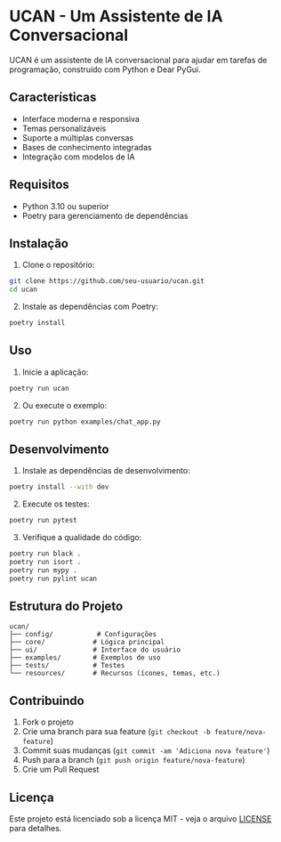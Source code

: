 # UCAN - Um Assistente de IA Conversacional

UCAN é um assistente de IA conversacional para ajudar em tarefas de programação, construído com Python e Dear PyGui.

## Características

- Interface moderna e responsiva
- Temas personalizáveis
- Suporte a múltiplas conversas
- Bases de conhecimento integradas
- Integração com modelos de IA

## Requisitos

- Python 3.10 ou superior
- Poetry para gerenciamento de dependências

## Instalação

1. Clone o repositório:
```bash
git clone https://github.com/seu-usuario/ucan.git
cd ucan
```

2. Instale as dependências com Poetry:
```bash
poetry install
```

## Uso

1. Inicie a aplicação:
```bash
poetry run ucan
```

2. Ou execute o exemplo:
```bash
poetry run python examples/chat_app.py
```

## Desenvolvimento

1. Instale as dependências de desenvolvimento:
```bash
poetry install --with dev
```

2. Execute os testes:
```bash
poetry run pytest
```

3. Verifique a qualidade do código:
```bash
poetry run black .
poetry run isort .
poetry run mypy .
poetry run pylint ucan
```

## Estrutura do Projeto

```
ucan/
├── config/           # Configurações
├── core/            # Lógica principal
├── ui/              # Interface do usuário
├── examples/        # Exemplos de uso
├── tests/           # Testes
└── resources/       # Recursos (ícones, temas, etc.)
```

## Contribuindo

1. Fork o projeto
2. Crie uma branch para sua feature (`git checkout -b feature/nova-feature`)
3. Commit suas mudanças (`git commit -am 'Adiciona nova feature'`)
4. Push para a branch (`git push origin feature/nova-feature`)
5. Crie um Pull Request

## Licença

Este projeto está licenciado sob a licença MIT - veja o arquivo [LICENSE](LICENSE) para detalhes.